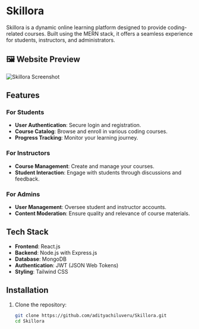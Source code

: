 # Skillora

Skillora is a dynamic online learning platform designed to provide coding-related courses. Built using the MERN stack, it offers a seamless experience for students, instructors, and administrators.
## 🖼 Website Preview

![Skillora Screenshot](https://your-image-link.com/image.png)

## Features

### For Students
- **User Authentication**: Secure login and registration.
- **Course Catalog**: Browse and enroll in various coding courses.
- **Progress Tracking**: Monitor your learning journey.

### For Instructors
- **Course Management**: Create and manage your courses.
- **Student Interaction**: Engage with students through discussions and feedback.

### For Admins
- **User Management**: Oversee student and instructor accounts.
- **Content Moderation**: Ensure quality and relevance of course materials.

## Tech Stack

- **Frontend**: React.js
- **Backend**: Node.js with Express.js
- **Database**: MongoDB
- **Authentication**: JWT (JSON Web Tokens)
- **Styling**: Tailwind CSS

## Installation

1. Clone the repository:
   ```bash
   git clone https://github.com/adityachiluveru/Skillora.git
   cd Skillora
